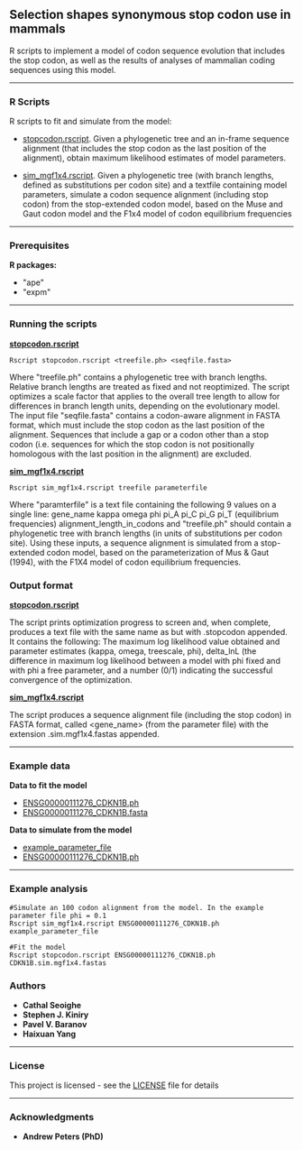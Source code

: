 ## Selection shapes synonymous stop codon use in mammals


R scripts to implement a model of codon sequence evolution that includes the stop codon, as well as the results of analyses of mammalian coding sequences using this model. 

***

### R Scripts

R scripts to fit and simulate from the model:
* [stopcodon.rscript](https://github.com/cseoighe/StopEvol/blob/master/stopcodon.rscript).  Given a phylogenetic tree and an in-frame sequence alignment (that includes the stop codon as the last position of the alignment), obtain maximum likelihood estimates of model parameters.

* [sim_mgf1x4.rscript](https://github.com/cseoighe/StopEvol/blob/master/sim_mgf1x4.rscript). Given a phylogenetic tree (with branch lengths, defined as substitutions per codon site) and a textfile containing model parameters, simulate a codon sequence alignment (including stop codon) from the stop-extended codon model, based on the Muse and Gaut codon model and the F1x4 model of codon equilibrium frequencies 

***


### Prerequisites

**R packages:**
* "ape" 
* "expm"

***

### Running the scripts 
**[stopcodon.rscript](https://github.com/cseoighe/StopEvol/blob/master/stopcodon.rscript)**

```
Rscript stopcodon.rscript <treefile.ph> <seqfile.fasta>
```

Where "treefile.ph" contains a phylogenetic tree with branch lengths. Relative branch lengths are treated as fixed and not reoptimized. The script optimizes a scale factor that applies to the overall tree length to allow for differences in branch length units, depending on the evolutionary model.  The input file "seqfile.fasta" contains a codon-aware alignment in FASTA format, which must include the stop codon as the last position of the alignment. Sequences that include a gap or a codon other than a stop codon (i.e. sequences for which the stop codon is not positionally homologous with the last position in the alignment) are excluded.


**[sim_mgf1x4.rscript](https://github.com/cseoighe/StopEvol/blob/master/sim_mgf1x4.rscript)**

```
Rscript sim_mgf1x4.rscript treefile parameterfile
```

Where "paramterfile" is a text file containing the following 9 values on a single line: gene_name kappa omega phi pi_A pi_C pi_G pi_T (equilibrium frequencies) alignment_length_in_codons and "treefile.ph" should contain a phylogenetic tree with branch lengths (in units of substitutions per codon site). Using these inputs, a sequence alignment is simulated from a stop-extended codon model, based on the parameterization of Mus & Gaut (1994), with the F1X4 model of codon equilibrium frequencies.


### Output format


**[stopcodon.rscript](https://github.com/cseoighe/StopEvol/blob/master/stopcodon.rscript)**

The script prints optimization progress to screen and, when complete, produces a text file with the same name as <seqfile> but with .stopcodon appended. It contains the following: The maximum log likelihood value obtained and parameter estimates (kappa, omega, treescale, phi), delta_lnL (the difference in maximum log likelihood between a model with phi fixed and with phi a free parameter, and a number (0/1) indicating the successful convergence of the optimization. 


**[sim_mgf1x4.rscript](https://github.com/cseoighe/StopEvol/blob/master/sim_mgf1x4.rscript)**

The script produces a sequence alignment file (including the stop codon) in FASTA format, called <gene_name> (from the parameter file) with the extension .sim.mgf1x4.fastas appended.


***


### Example data

**Data to fit the model**

* [ENSG00000111276_CDKN1B.ph](https://github.com/cseoighe/StopEvol/blob/master/ENSG00000111276_CDKN1B.ph)
* [ENSG00000111276_CDKN1B.fasta](https://github.com/cseoighe/StopEvol/blob/master/ENSG00000111276_CDKN1B.fasta)

**Data to simulate from the model**

* [example_parameter_file](https://github.com/cseoighe/StopEvol/blob/master/example_parameter_file)
* [ENSG00000111276_CDKN1B.ph](https://github.com/cseoighe/StopEvol/blob/master/ENSG00000111276_CDKN1B.ph)

***


### Example analysis
```
#Simulate an 100 codon alignment from the model. In the example parameter file phi = 0.1
Rscript sim_mgf1x4.rscript ENSG00000111276_CDKN1B.ph example_parameter_file

#Fit the model
Rscript stopcodon.rscript ENSG00000111276_CDKN1B.ph CDKN1B.sim.mgf1x4.fastas 
```

### Authors

* **Cathal Seoighe**
* **Stephen J. Kiniry**
* **Pavel V. Baranov**
* **Haixuan Yang**

***

### License

This project is licensed  - see the [LICENSE](LICENSE) file for details

***

### Acknowledgments
* **Andrew Peters (PhD)**


